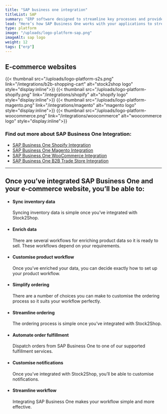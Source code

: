 ```yaml
---
title: "SAP business one integration"
titleList: SAP
summary: "ERP software designed to streamline key processes and provide real-time information to give you greater strategic insights, fast."
lead: "Here’s how SAP Business One works with your applications to streamline your workflow."
type: platform
image: "/uploads/logo-platform-sap.png"
imageAlt: sap logo
weight: 12
tags: ["erp"]
---
```


## E-commerce websites

{{< thumbnail src="/uploads/logo-platform-s2s.png" link="/integrations/b2b-shopping-cart" alt="stock2shop logo" style="display:inline">}}
{{< thumbnail src="/uploads/logo-platform-shopify.png" link="/integrations/shopify" alt="shopify logo" style="display:inline">}}
{{< thumbnail src="/uploads/logo-platform-magento.png" link="/integrations/magento" alt="magento logo" style="display:inline">}}
{{< thumbnail src="/uploads/logo-platform-woocommerce.png" link="/integrations/woocommerce" alt="woocommerce logo" style="display:inline">}}

### Find out more about SAP Business One Integration:

- [SAP Business One Shopify Integration](/integrations/sap-shopify/ "SAP Business One Shopify Integration")
- [SAP Business One Magento Integration](/integrations/sap-magento/ "SAP Business One Magento Integration")
- [SAP Business One WooCommerce Integration](/integrations/sap-woocommerce/ "SAP Business One WooCommerce Integration")
- [SAP Business One B2B Trade Store Integration](/integrations/sap-b2b-trade-store/ "SAP Business One B2B Trade Store Integration")

---

## Once you’ve integrated SAP Business One and your e-commerce website, you’ll be able to:

*   #### Sync inventory data
    
    Syncing inventory data is simple once you’ve integrated with Stock2Shop.
*   #### Enrich data
    
    There are several workflows for enriching product data so it is ready to sell. These workflows depend on your requirements.
*   #### Customise product workflow
    
    Once you’ve enriched your data, you can decide exactly how to set up your product workflow.
*   #### Simplify ordering
    
    There are a number of choices you can make to customise the ordering process so it suits your workflow perfectly.
*   #### Streamline ordering
    
    The ordering process is simple once you’ve integrated with Stock2Shop.
*   #### Automate order fulfillment
    
    Dispatch orders from SAP Business One to one of our supported fulfillment services.
*   #### Customise notifications
    
    Once you’ve integrated with Stock2Shop, you’ll be able to customise notifications.
*   #### Streamline workflow
    
    Integrating SAP Business One makes your workflow simple and more effective.